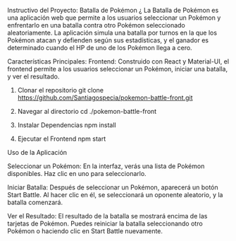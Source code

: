 Instructivo del Proyecto: Batalla de Pokémon
¿
La Batalla de Pokémon es una aplicación web que permite a los usuarios seleccionar un Pokémon y enfrentarlo en una batalla contra otro Pokémon seleccionado aleatoriamente. La aplicación simula una batalla por turnos en la que los Pokémon atacan y defienden según sus estadísticas, y el ganador es determinado cuando el HP de uno de los Pokémon llega a cero.

Características Principales:
Frontend: Construido con React y Material-UI, el frontend permite a los usuarios seleccionar un Pokémon, iniciar una batalla, y ver el resultado.

1. Clonar el repositorio 
    git clone https://github.com/Santiagospecia/pokemon-battle-front.git

2. Navegar al directorio
    cd ./pokemon-battle-front
    
3. Instalar Dependencias
    npm install

4. Ejecutar el Frontend
    npm start


Uso de la Aplicación

Seleccionar un Pokémon:
En la interfaz, verás una lista de Pokémon disponibles. Haz clic en uno para seleccionarlo.

Iniciar Batalla:
Después de seleccionar un Pokémon, aparecerá un botón Start Battle. Al hacer clic en él, se seleccionará un oponente aleatorio, y la batalla comenzará.

Ver el Resultado:
El resultado de la batalla se mostrará encima de las tarjetas de Pokémon. Puedes reiniciar la batalla seleccionando otro Pokémon o haciendo clic en Start Battle nuevamente.